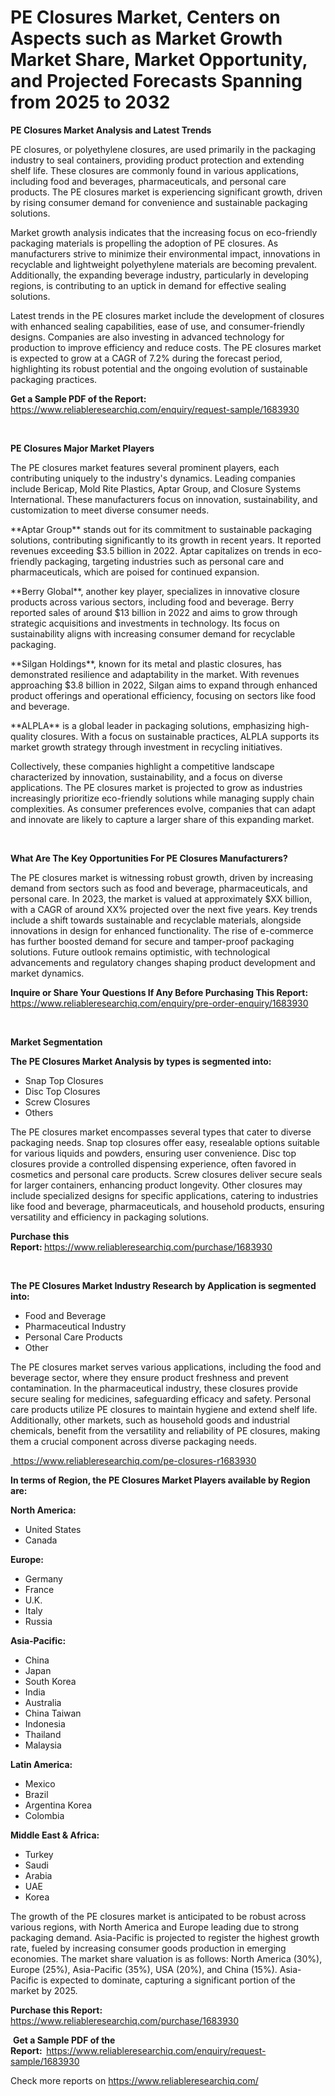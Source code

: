 <p><h1>PE Closures Market, Centers on Aspects such as Market Growth Market Share, Market Opportunity, and Projected Forecasts Spanning from 2025 to 2032</h1></p><p><strong>PE Closures Market Analysis and Latest Trends</strong></p>
<p><p>PE closures, or polyethylene closures, are used primarily in the packaging industry to seal containers, providing product protection and extending shelf life. These closures are commonly found in various applications, including food and beverages, pharmaceuticals, and personal care products. The PE closures market is experiencing significant growth, driven by rising consumer demand for convenience and sustainable packaging solutions.</p><p>Market growth analysis indicates that the increasing focus on eco-friendly packaging materials is propelling the adoption of PE closures. As manufacturers strive to minimize their environmental impact, innovations in recyclable and lightweight polyethylene materials are becoming prevalent. Additionally, the expanding beverage industry, particularly in developing regions, is contributing to an uptick in demand for effective sealing solutions.</p><p>Latest trends in the PE closures market include the development of closures with enhanced sealing capabilities, ease of use, and consumer-friendly designs. Companies are also investing in advanced technology for production to improve efficiency and reduce costs. The PE closures market is expected to grow at a CAGR of 7.2% during the forecast period, highlighting its robust potential and the ongoing evolution of sustainable packaging practices.</p></p>
<p><strong>Get a Sample PDF of the Report:&nbsp;</strong> <a href="https://www.reliableresearchiq.com/enquiry/request-sample/1683930?utm_campaign=2325&utm_medium=2&utm_source=Github&utm_content=ia&utm_term=26032025&utm_id=pe-closures">https://www.reliableresearchiq.com/enquiry/request-sample/1683930</a></p>
<p>&nbsp;</p>
<p><strong>PE Closures Major Market Players</strong></p>
<p><p>The PE closures market features several prominent players, each contributing uniquely to the industry's dynamics. Leading companies include Bericap, Mold Rite Plastics, Aptar Group, and Closure Systems International. These manufacturers focus on innovation, sustainability, and customization to meet diverse consumer needs.</p><p>**Aptar Group** stands out for its commitment to sustainable packaging solutions, contributing significantly to its growth in recent years. It reported revenues exceeding $3.5 billion in 2022. Aptar capitalizes on trends in eco-friendly packaging, targeting industries such as personal care and pharmaceuticals, which are poised for continued expansion.</p><p>**Berry Global**, another key player, specializes in innovative closure products across various sectors, including food and beverage. Berry reported sales of around $13 billion in 2022 and aims to grow through strategic acquisitions and investments in technology. Its focus on sustainability aligns with increasing consumer demand for recyclable packaging.</p><p>**Silgan Holdings**, known for its metal and plastic closures, has demonstrated resilience and adaptability in the market. With revenues approaching $3.8 billion in 2022, Silgan aims to expand through enhanced product offerings and operational efficiency, focusing on sectors like food and beverage.</p><p>**ALPLA** is a global leader in packaging solutions, emphasizing high-quality closures. With a focus on sustainable practices, ALPLA supports its market growth strategy through investment in recycling initiatives.</p><p>Collectively, these companies highlight a competitive landscape characterized by innovation, sustainability, and a focus on diverse applications. The PE closures market is projected to grow as industries increasingly prioritize eco-friendly solutions while managing supply chain complexities. As consumer preferences evolve, companies that can adapt and innovate are likely to capture a larger share of this expanding market.</p></p>
<p>&nbsp;</p>
<p><strong>What Are The Key Opportunities For PE Closures Manufacturers?</strong></p>
<p><p>The PE closures market is witnessing robust growth, driven by increasing demand from sectors such as food and beverage, pharmaceuticals, and personal care. In 2023, the market is valued at approximately $XX billion, with a CAGR of around XX% projected over the next five years. Key trends include a shift towards sustainable and recyclable materials, alongside innovations in design for enhanced functionality. The rise of e-commerce has further boosted demand for secure and tamper-proof packaging solutions. Future outlook remains optimistic, with technological advancements and regulatory changes shaping product development and market dynamics.</p></p>
<p><strong>Inquire or Share Your Questions If Any Before Purchasing This Report:</strong> <a href="https://www.reliableresearchiq.com/enquiry/pre-order-enquiry/1683930?utm_campaign=2325&utm_medium=2&utm_source=Github&utm_content=ia&utm_term=26032025&utm_id=pe-closures">https://www.reliableresearchiq.com/enquiry/pre-order-enquiry/1683930</a></p>
<p>&nbsp;</p>
<p><strong>Market Segmentation</strong></p>
<p><strong>The PE Closures Market Analysis by types is segmented into:</strong></p>
<p><ul><li>Snap Top Closures</li><li>Disc Top Closures</li><li>Screw Closures</li><li>Others</li></ul></p>
<p><p>The PE closures market encompasses several types that cater to diverse packaging needs. Snap top closures offer easy, resealable options suitable for various liquids and powders, ensuring user convenience. Disc top closures provide a controlled dispensing experience, often favored in cosmetics and personal care products. Screw closures deliver secure seals for larger containers, enhancing product longevity. Other closures may include specialized designs for specific applications, catering to industries like food and beverage, pharmaceuticals, and household products, ensuring versatility and efficiency in packaging solutions.</p></p>
<p><strong>Purchase this Report:&nbsp;</strong><a href="https://www.reliableresearchiq.com/purchase/1683930?utm_campaign=2325&utm_medium=2&utm_source=Github&utm_content=ia&utm_term=26032025&utm_id=pe-closures">https://www.reliableresearchiq.com/purchase/1683930</a></p>
<p>&nbsp;</p>
<p><strong>The PE Closures Market Industry Research by Application is segmented into:</strong></p>
<p><ul><li>Food and Beverage</li><li>Pharmaceutical Industry</li><li>Personal Care Products</li><li>Other</li></ul></p>
<p><p>The PE closures market serves various applications, including the food and beverage sector, where they ensure product freshness and prevent contamination. In the pharmaceutical industry, these closures provide secure sealing for medicines, safeguarding efficacy and safety. Personal care products utilize PE closures to maintain hygiene and extend shelf life. Additionally, other markets, such as household goods and industrial chemicals, benefit from the versatility and reliability of PE closures, making them a crucial component across diverse packaging needs.</p></p>
<p><a href="https://www.reliableresearchiq.com/pe-closures-r1683930?utm_campaign=2325&utm_medium=2&utm_source=Github&utm_content=ia&utm_term=26032025&utm_id=pe-closures">&nbsp;https://www.reliableresearchiq.com/pe-closures-r1683930</a></p>
<p><strong>In terms of Region, the PE Closures Market Players available by Region are:</strong></p>
<p>
    <p> <strong> North America: </strong>
        <ul>
            <li>United States</li>
            <li>Canada</li>
        </ul>
        </p> 
    <p> <strong> Europe: </strong>
        <ul>
            <li>Germany</li>
            <li>France</li>
            <li>U.K.</li>
            <li>Italy</li>
            <li>Russia</li>
        </ul>
        </p> 
    <p> <strong> Asia-Pacific: </strong>
        <ul>
            <li>China</li>
            <li>Japan</li>
            <li>South Korea</li>
            <li>India</li>
            <li>Australia</li>
            <li>China Taiwan</li>
            <li>Indonesia</li>
            <li>Thailand</li>
            <li>Malaysia</li>
        </ul>
        </p> 
    <p> <strong> Latin America: </strong>
        <ul>
            <li>Mexico</li>
            <li>Brazil</li>
            <li>Argentina Korea</li>
            <li>Colombia</li>
        </ul>
        </p> 
    <p> <strong> Middle East & Africa: </strong>
        <ul>
            <li>Turkey</li>
            <li>Saudi</li>
            <li>Arabia</li>
            <li>UAE</li>
            <li>Korea</li>
        </ul>
    </p>
    </p>
<p><p>The growth of the PE closures market is anticipated to be robust across various regions, with North America and Europe leading due to strong packaging demand. Asia-Pacific is projected to register the highest growth rate, fueled by increasing consumer goods production in emerging economies. The market share valuation is as follows: North America (30%), Europe (25%), Asia-Pacific (35%), USA (20%), and China (15%). Asia-Pacific is expected to dominate, capturing a significant portion of the market by 2025.</p></p>
<p><strong>Purchase this Report: </strong><a href="https://www.reliableresearchiq.com/purchase/1683930?utm_campaign=2325&utm_medium=2&utm_source=Github&utm_content=ia&utm_term=26032025&utm_id=pe-closures">https://www.reliableresearchiq.com/purchase/1683930</a></p>
<p>&nbsp;<strong>Get a Sample PDF of the Report:&nbsp;&nbsp;</strong><a href="https://www.reliableresearchiq.com/enquiry/request-sample/1683930?utm_campaign=2325&utm_medium=2&utm_source=Github&utm_content=ia&utm_term=26032025&utm_id=pe-closures">https://www.reliableresearchiq.com/enquiry/request-sample/1683930</a></p>
<p><strong></strong></p>
<p>Check more reports on <a href="https://www.reliableresearchiq.com/?utm_campaign=2325&utm_medium=2&utm_source=Github&utm_content=ia&utm_term=26032025&utm_id=pe-closures">https://www.reliableresearchiq.com/</a></p>